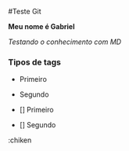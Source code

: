 #Teste Git

**Meu nome é Gabriel**

_Testando o conhecimento com MD_

### Tipos de tags

 - Primeiro
 - Segundo

 - [] Primeiro
 - [] Segundo

 :chiken
 
